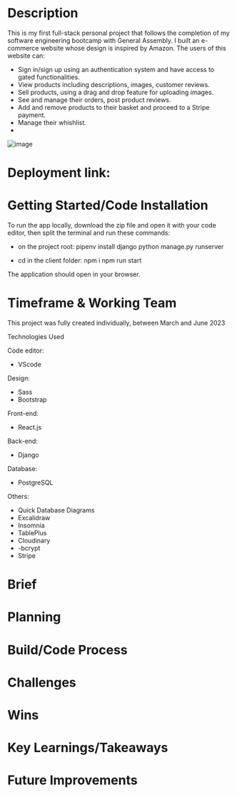 # Description

This is my first full-stack personal project that follows the completion of my software engineering bootcamp with General Assembly.
I built an e-commerce website whose design is inspired by Amazon.
The users of this website can:
- Sign in/sign up using an authentication system and have access to gated functionalities.
- View products including descriptions, images, customer reviews.
- Sell products, using a drag and drop feature for uploading images.
- See and manage their orders, post product reviews.
- Add and remove products to their basket and proceed to a Stripe payment.
- Manage their whishlist.
- 
![image](https://github.com/gael37/Emporium/assets/113553373/091c1c46-b8ab-44eb-8595-d21a2ea69067)



# Deployment link:


# Getting Started/Code Installation

To run the app locally, download the zip file and open it with your code editor, then split the terminal and run these commands:

- on the project root: 
pipenv install django
python manage.py runserver

- cd in the client folder:
npm i
npm run start

The application should open in your browser.

# Timeframe & Working Team

This project was fully created individually, between March and June 2023

Technologies Used

Code editor:
- VScode

Design:
- Sass
- Bootstrap

Front-end:
- React.js

Back-end:

- Django

Database:
- PostgreSQL

Others:
- Quick Database Diagrams
- Excalidraw
- Insomnia
- TablePlus
- Cloudinary
- -bcrypt
- Stripe

# Brief



# Planning


# Build/Code Process



# Challenges



# Wins



# Key Learnings/Takeaways



# Future Improvements


